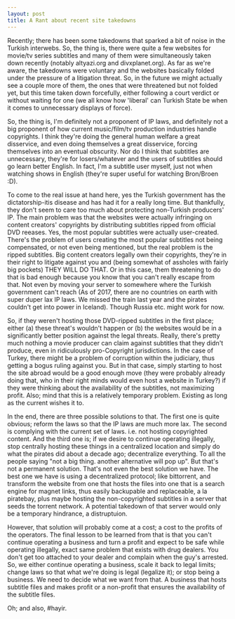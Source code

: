 ```yaml
---
layout: post
title: A Rant about recent site takedowns
---
```


Recently; there has been some takedowns that sparked a bit of noise in the Turkish interwebs. So, the thing is, there were quite a few websites for movie/tv series subtitles and many of them were simultaneously taken down recently (notably altyazi.org and divxplanet.org). As far as we're aware, the takedowns were voluntary and the websites basically folded under the pressure of a litigation threat. So, in the future we might actually see a couple more of them, the ones that were threatened but not folded yet, but this time taken down forcefully, either following a court verdict or without waiting for one (we all know how 'liberal' can Turkish State be when it comes to unnecessary displays of force).

So, the thing is, I'm definitely not a proponent of IP laws, and definitely not a big proponent of how current music/film/tv production industries handle copyrights. I think they're doing the general human welfare a great disservice, and even doing themselves a great disservice, forcing themselves into an eventual obscurity. Nor do I think that subtitles are unnecessary, they're for losers/whatever and the users of subtitles should go learn better English. In fact, I'm a subtitle user myself, just not when watching shows in English (they're super useful for watching Bron/Broen :D).

To come to the real issue at hand here, yes the Turkish government has the dictatorship-itis disease and has had it for a really long time. But thankfully, they don't seem to care too much about protecting non-Turkish producers' IP. The main problem was that the websites were actually infringing on content creators' copyrights by distributing subtitles ripped from official DVD reeases. Yes, the most popular subtitles were actually user-created. There's the problem of users creating the most popular subtitles not being compensated, or not even being mentioned, but the real problem is the ripped subtitles. Big content creators legally own their copyrights, they're in their right to litigate against you and (being somewhat of assholes with fairly big pockets) THEY WILL DO THAT. Or in this case, them threatening to do that is bad enough because you know that you can't really escape from that. Not even by moving your server to somewhere where the Turkish government can't reach (As of 2017, there are no countries on earth with super duper lax IP laws. We missed the train last year and the pirates couldn't get into power in Iceland). Though Russia etc. might work for now. 

So, if they weren't hosting those DVD-ripped subtitles in the first place; either (a) these threat's wouldn't happen or (b) the websites would be in a significantly better position against the legal threats. Really, there's pretty much nothing a movie producer can claim against subtitles that they didn't produce, even in ridiculously pro-Copyright jurisdictions. In the case of Turkey, there might be a problem of corruption within the judiciary, thus getting a bogus ruling against you. But in that case, simply starting to host the site abroad would be a good enough move (they were probably already doing that, who in their right minds would even host a website in Turkey?) if they were thinking about the availability of the subtitles, not maximizing profit. Also; mind that this is a relatively temporary problem. Existing as long as the current wishes it to.

In the end, there are three possible solutions to that. The first one is quite obvious; reform the laws so that the IP laws are much more lax. The second is complying with the current set of laws. i.e. not hosting copyrighted content. And the third one is; if we desire to continue operating illegally, stop centrally hosting these things in a centralized location and simply do what the pirates did about a decade ago; decentralize everything. To all the people saying "not a big thing. another alternative will pop up". But that's not a permanent solution. That's not even the best solution we have. The best one we have is using a decentralized protocol; like bittorrent, and transform the website from one that hosts the files into one that is a search engine for magnet links, thus easily backupable and replaceable, a la piratebay, plus maybe hosting the non-copyrighted subtitles in a server that seeds the torrent network. A potential takedown of that server would only be a temporary hindrance, a distruptuion. 

However, that solution will probably come at a cost; a cost to the profits of the operators. The final lesson to be learned from that is that you can't continue operating a business and turn a profit and expect to be safe while operating illegally, exact same problem that exists with drug dealers. You don't get too attached to your dealer and complain when the guy's arrested. So, we either continue operating a business, scale it back to legal limits; change laws so that what we're doing is legal (legalize it); or stop being a business. We need to decide what we want from that. A business that hosts subtitle files and makes profit or a non-profit that ensures the availability of the subtitle files.

Oh; and also, #hayir.
